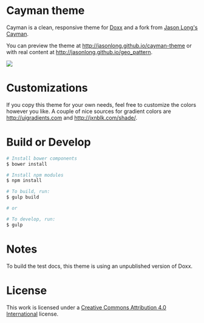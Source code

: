 # Cayman theme

Cayman is a clean, responsive theme for [Doxx](https://github.com/FGRibreau/doxx) and a fork from [Jason Long's Cayman](https://github.com/jasonlong/cayman-theme).

You can preview the theme at http://jasonlong.github.io/cayman-theme or with real content at http://jasonlong.github.io/geo_pattern.

![](http://cl.ly/image/1T3r3d18311V/content)

# Customizations

If you copy this theme for your own needs, feel free to customize the colors however you like. A couple of nice sources for gradient colors are http://uigradients.com and http://jxnblk.com/shade/.

# Build or Develop

```bash
# Install bower components
$ bower install

# Install npm modules
$ npm install

# To build, run:
$ gulp build

# or

# To develop, run:
$ gulp
```

# Notes

To build the test docs, this theme is using an unpublished version of Doxx.

# License

This work is licensed under a [Creative Commons Attribution 4.0 International](http://creativecommons.org/licenses/by/4.0/) license.
